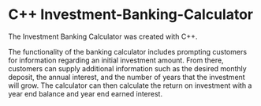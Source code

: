 # C++ Investment-Banking-Calculator

The Investment Banking Calculator was created with C++. 

The functionality of the banking calculator includes prompting customers for information regarding an initial investment amount. From there, customers can supply additional information such as the desired monthly deposit, the annual interest, and the number of years that the investment will grow. The calculator can then calculate the return on investment with a year end balance and year end earned interest. 
